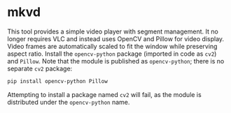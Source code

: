 # mkvd

This tool provides a simple video player with segment management. It no longer
requires VLC and instead uses OpenCV and Pillow for video display. Video frames
are automatically scaled to fit the window while preserving aspect ratio.
Install the `opencv-python` package (imported in code as `cv2`) and `Pillow`.
Note that the module is published as `opencv-python`; there is no separate
`cv2` package:

```bash
pip install opencv-python Pillow
```

Attempting to install a package named `cv2` will fail, as the module is
distributed under the `opencv-python` name.

